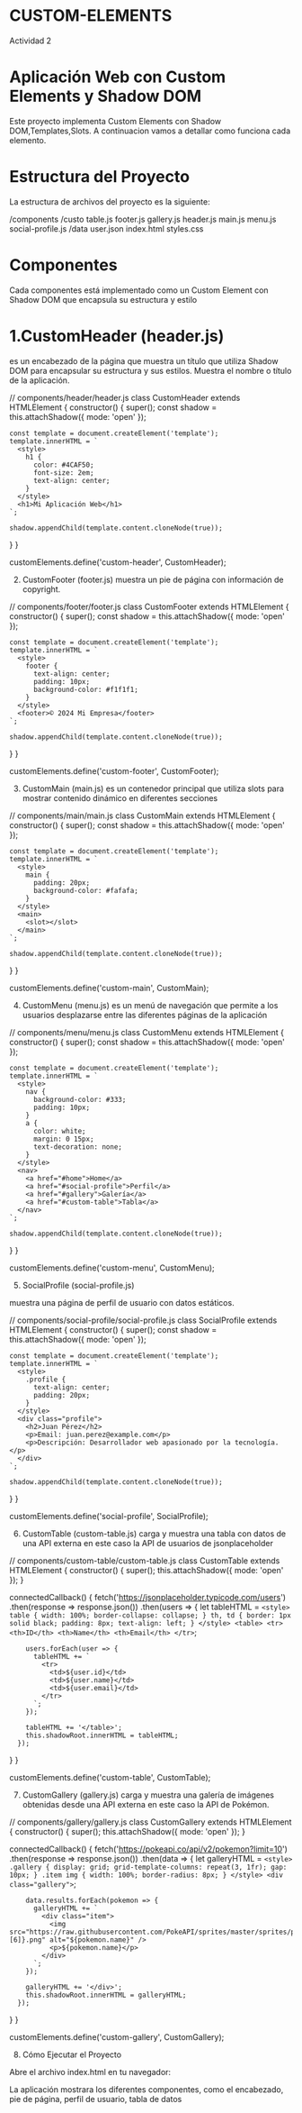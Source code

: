 # CUSTOM-ELEMENTS
Actividad 2

# Aplicación Web con Custom Elements y Shadow DOM

Este proyecto implementa Custom Elements con Shadow DOM,Templates,Slots. A continuacion vamos a detallar como funciona cada elemento.

# Estructura del Proyecto

La estructura de archivos del proyecto es la siguiente:

/components /custo table.js footer.js gallery.js header.js main.js menu.js social-profile.js /data user.json  index.html styles.css

# Componentes

Cada componentes está implementado como un Custom Element con Shadow DOM que encapsula su estructura y estilo

# 1.CustomHeader (header.js)
es un encabezado de la página que muestra un título que utiliza Shadow DOM para encapsular su estructura y sus estilos.
Muestra el nombre o título de la aplicación.

// components/header/header.js
class CustomHeader extends HTMLElement {
  constructor() {
    super();
    const shadow = this.attachShadow({ mode: 'open' });

    const template = document.createElement('template');
    template.innerHTML = `
      <style>
        h1 {
          color: #4CAF50;
          font-size: 2em;
          text-align: center;
        }
      </style>
      <h1>Mi Aplicación Web</h1>
    `;
    
    shadow.appendChild(template.content.cloneNode(true));
  }
}

customElements.define('custom-header', CustomHeader);


2. CustomFooter (footer.js)
muestra un pie de página con información de copyright.

// components/footer/footer.js
class CustomFooter extends HTMLElement {
  constructor() {
    super();
    const shadow = this.attachShadow({ mode: 'open' });

    const template = document.createElement('template');
    template.innerHTML = `
      <style>
        footer {
          text-align: center;
          padding: 10px;
          background-color: #f1f1f1;
        }
      </style>
      <footer>© 2024 Mi Empresa</footer>
    `;
    
    shadow.appendChild(template.content.cloneNode(true));
  }
}

customElements.define('custom-footer', CustomFooter);


3. CustomMain (main.js)
es un contenedor principal que utiliza slots para mostrar contenido dinámico en diferentes secciones

<custom-main><div id="content"></div></custom-main>

// components/main/main.js
class CustomMain extends HTMLElement {
  constructor() {
    super();
    const shadow = this.attachShadow({ mode: 'open' });

    const template = document.createElement('template');
    template.innerHTML = `
      <style>
        main {
          padding: 20px;
          background-color: #fafafa;
        }
      </style>
      <main>
        <slot></slot>
      </main>
    `;
    
    shadow.appendChild(template.content.cloneNode(true));
  }
}

customElements.define('custom-main', CustomMain);

4. CustomMenu (menu.js)
es un menú de navegación que permite a los usuarios desplazarse entre las diferentes páginas de la aplicación


// components/menu/menu.js
class CustomMenu extends HTMLElement {
  constructor() {
    super();
    const shadow = this.attachShadow({ mode: 'open' });

    const template = document.createElement('template');
    template.innerHTML = `
      <style>
        nav {
          background-color: #333;
          padding: 10px;
        }
        a {
          color: white;
          margin: 0 15px;
          text-decoration: none;
        }
      </style>
      <nav>
        <a href="#home">Home</a>
        <a href="#social-profile">Perfil</a>
        <a href="#gallery">Galería</a>
        <a href="#custom-table">Tabla</a>
      </nav>
    `;
    
    shadow.appendChild(template.content.cloneNode(true));
  }
}

customElements.define('custom-menu', CustomMenu);

5. SocialProfile (social-profile.js)

muestra una página de perfil de usuario con datos estáticos.

// components/social-profile/social-profile.js
class SocialProfile extends HTMLElement {
  constructor() {
    super();
    const shadow = this.attachShadow({ mode: 'open' });

    const template = document.createElement('template');
    template.innerHTML = `
      <style>
        .profile {
          text-align: center;
          padding: 20px;
        }
      </style>
      <div class="profile">
        <h2>Juan Pérez</h2>
        <p>Email: juan.perez@example.com</p>
        <p>Descripción: Desarrollador web apasionado por la tecnología.</p>
      </div>
    `;
    
    shadow.appendChild(template.content.cloneNode(true));
  }
}

customElements.define('social-profile', SocialProfile);

6. CustomTable (custom-table.js)
carga y muestra una tabla con datos de una API externa en este caso la API de usuarios de jsonplaceholder


// components/custom-table/custom-table.js
class CustomTable extends HTMLElement {
  constructor() {
    super();
    this.attachShadow({ mode: 'open' });
  }

  connectedCallback() {
    fetch('https://jsonplaceholder.typicode.com/users')
      .then(response => response.json())
      .then(users => {
        let tableHTML = `
          <style>
            table {
              width: 100%;
              border-collapse: collapse;
            }
            th, td {
              border: 1px solid black;
              padding: 8px;
              text-align: left;
            }
          </style>
          <table>
            <tr>
              <th>ID</th>
              <th>Name</th>
              <th>Email</th>
            </tr>
        `;
        
        users.forEach(user => {
          tableHTML += `
            <tr>
              <td>${user.id}</td>
              <td>${user.name}</td>
              <td>${user.email}</td>
            </tr>
          `;
        });
        
        tableHTML += '</table>';
        this.shadowRoot.innerHTML = tableHTML;
      });
  }
}

customElements.define('custom-table', CustomTable);

7. CustomGallery (gallery.js)
carga y muestra una galería de imágenes obtenidas desde una API externa en este caso la API de Pokémon.

// components/gallery/gallery.js
class CustomGallery extends HTMLElement {
  constructor() {
    super();
    this.attachShadow({ mode: 'open' });
  }

  connectedCallback() {
    fetch('https://pokeapi.co/api/v2/pokemon?limit=10')
      .then(response => response.json())
      .then(data => {
        let galleryHTML = `
          <style>
            .gallery {
              display: grid;
              grid-template-columns: repeat(3, 1fr);
              gap: 10px;
            }
            .item img {
              width: 100%;
              border-radius: 8px;
            }
          </style>
          <div class="gallery">
        `;

        data.results.forEach(pokemon => {
          galleryHTML += `
            <div class="item">
              <img src="https://raw.githubusercontent.com/PokeAPI/sprites/master/sprites/pokemon/${pokemon.url.split('/')[6]}.png" alt="${pokemon.name}" />
              <p>${pokemon.name}</p>
            </div>
          `;
        });

        galleryHTML += '</div>';
        this.shadowRoot.innerHTML = galleryHTML;
      });
  }
}

customElements.define('custom-gallery', CustomGallery);

8. Cómo Ejecutar el Proyecto

Abre el archivo index.html en tu navegador:

La aplicación mostrara los diferentes componentes, como el encabezado, pie de página, perfil de usuario, tabla de datos
